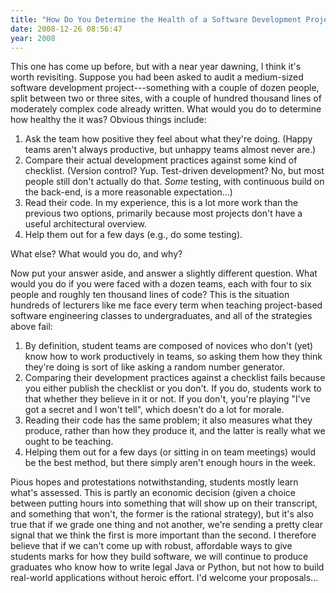 ```yaml
---
title: "How Do You Determine the Health of a Software Development Project?"
date: 2008-12-26 08:56:47
year: 2008
---
```

This one has come up before, but with a near year dawning, I think it's worth revisiting.  Suppose you had been asked to audit a medium-sized software development project---something with a couple of dozen people, split between two or three sites, with a couple of hundred thousand lines of moderately complex code already written.  What would you do to determine how healthy the it was? Obvious things include:
<ol>
	<li>Ask the team how positive they feel about what they're doing. (Happy teams aren't always productive, but unhappy teams almost never are.)</li>
	<li>Compare their actual development practices against some kind of checklist.  (Version control? Yup.  Test-driven development?  No, but most people still don't actually do that.  <em>Some</em> testing, with continuous build on the back-end, is a more reasonable expectation...)</li>
	<li>Read their code.  In my experience, this is a lot more work than the previous two options, primarily because most projects don't have a useful architectural overview.</li>
	<li>Help them out for a few days (e.g., do some testing).</li>
</ol>
What else? What would you do, and why?

Now put your answer aside, and answer a slightly different question. What would you do if you were faced with a dozen teams, each with four to six people and roughly ten thousand lines of code?  This is the situation hundreds of lecturers like me face every term when teaching project-based software engineering classes to undergraduates, and all of the strategies above fail:
<ol>
	<li>By definition, student teams are composed of novices who don't (yet) know how to work productively in teams, so asking them how they think they're doing is sort of like asking a random number generator.</li>
	<li>Comparing their development practices against a checklist fails because you either publish the checklist or you don't. If you do, students work to that whether they believe in it or not. If you don't, you're playing "I've got a secret and I won't tell", which doesn't do a lot for morale.</li>
	<li>Reading their code has the same problem; it also measures what they produce, rather than how they produce it, and the latter is really what we ought to be teaching.</li>
	<li>Helping them out for a few days (or sitting in on team meetings) would be the best method, but there simply aren't enough hours in the week.</li>
</ol>
Pious hopes and protestations notwithstanding, students mostly learn what's assessed.  This is partly an economic decision (given a choice between putting hours into something that will show up on their transcript, and something that won't, the former is the rational strategy), but it's also true that if we grade one thing and not another, we're sending a pretty clear signal that we think the first is more important than the second. I therefore believe that if we can't come up with robust, affordable ways to give students marks for how they build software, we will continue to produce graduates who know how to write legal Java or Python, but not how to build real-world applications without heroic effort. I'd welcome your proposals...
